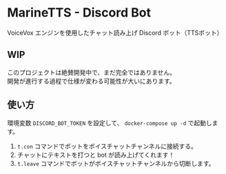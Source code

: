 # MarineTTS - Discord Bot

VoiceVox エンジンを使用したチャット読み上げ Discord ボット（TTSボット）

## WIP

このプロジェクトは絶賛開発中で、まだ完全ではありません。  
開発が進行する過程で仕様が変わる可能性が大いにあります。

## 使い方

環境変数 `DISCORD_BOT_TOKEN` を設定して、 `docker-compose up -d` で起動します。

1. `t.con` コマンドでボットをボイスチャットチャンネルに接続する。
2. チャットにテキストを打つと bot が読み上げてくれます！
3. `t.leave` コマンドでボットがボイスチャットチャンネルから切断します。
